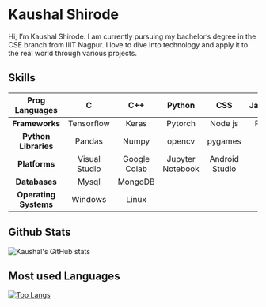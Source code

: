 # Kaushal Shirode
Hi, I’m Kaushal Shirode. I am currently pursuing my bachelor’s degree in the CSE branch from IIIT Nagpur. I love to dive into technology and apply it to the real world through various projects.

## Skills
|   **Prog Languages**  |       C       |      C++     |     Python       |      CSS       |    Javascript    |
|:---------------------:|:-------------:|:------------:|:----------------:|:--------------:|:----------------:|
|     **Frameworks**    |  Tensorflow   |     Keras    |     Pytorch      |     Node js    |     React js     |
|  **Python Libraries** |    Pandas     |    Numpy     |      opencv      |      pygames   |                  |
|     **Platforms**     | Visual Studio | Google Colab | Jupyter Notebook | Android Studio |                  |
|     **Databases**     |     Mysql     |    MongoDB   |                  |                |                  |
| **Operating Systems** |    Windows    |     Linux    |                  |                |                  |

## Github Stats
![Kaushal's GitHub stats](https://github-readme-stats.vercel.app/api?username=Krobo224&show_icons=true&theme=dark)

## Most used Languages
[![Top Langs](https://github-readme-stats.vercel.app/api/top-langs/?username=Krobo224&langs_count=5&theme=dark)](https://github.com/anuraghazra/github-readme-stats)


